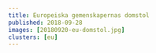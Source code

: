 ```yaml
---
title: Europeiska gemenskapernas domstol
published: 2018-09-28
images: [20180920-eu-domstol.jpg]
clusters: [eu]
---
```

